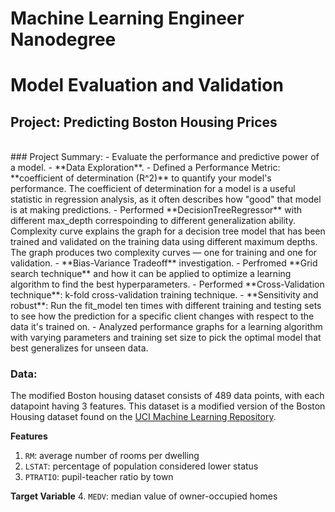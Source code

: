 # Machine Learning Engineer Nanodegree
# Model Evaluation and Validation
## Project: Predicting Boston Housing Prices

<br/>
### Project Summary:
- Evaluate the performance and predictive power of a model. 
- **Data Exploration**.
- Defined a Performance Metric: **coefficient of determination (R^2)** to quantify your model's performance. The coefficient of determination for a model is a useful statistic in regression analysis, as it often describes how "good" that model is at making predictions.
- Performed **DecisionTreeRegressor** with different max_depth correspoinding to different generalization ability. Complexity curve explains the graph for a decision tree model that has been trained and validated on the training data using different maximum depths. The graph produces two complexity curves — one for training and one for validation.
- **Bias-Variance Tradeoff** investigation.
- Perfromed **Grid search technique** and how it can be applied to optimize a learning algorithm to find the best hyperparameters.
- Performed **Cross-Validation technique**: k-fold cross-validation training technique.
- **Sensitivity and robust**: Run the fit_model ten times with different training and testing sets to see how the prediction for a specific client changes with respect to the data it's trained on.
- Analyzed performance graphs for a learning algorithm with varying parameters and training set size to pick the optimal model that best generalizes for unseen data.

### Data:

The modified Boston housing dataset consists of 489 data points, with each datapoint having 3 features. This dataset is a modified version of the Boston Housing dataset found on the [UCI Machine Learning Repository](https://archive.ics.uci.edu/ml/datasets/Housing).

**Features**
1.  `RM`: average number of rooms per dwelling
2. `LSTAT`: percentage of population considered lower status
3. `PTRATIO`: pupil-teacher ratio by town

**Target Variable**
4. `MEDV`: median value of owner-occupied homes
